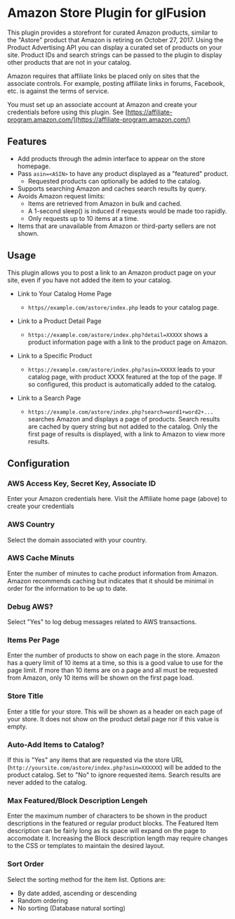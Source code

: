 # Amazon Store Plugin for glFusion
This plugin provides a storefront for curated Amazon products, similar to
the "Astore" product that Amazon is retiring on October 27, 2017.
Using the Product Advertising API you can display a curated set of products on your site.
Product IDs and search strings can be passed to the plugin to display other products that are not in your catalog.

Amazon requires that affiliate links be placed only on sites that the associate controls.
For example, posting affiliate links in forums, Facebook, etc. is against the terms of service.

You must set up an associate account at Amazon and create your credentials before using this plugin.
See [https://affiliate-program.amazon.com/](https://affiliate-program.amazon.com/)

## Features
  * Add products through the admin interface to appear on the store homepage.
  * Pass `asin=<ASIN>` to have any product displayed as a "featured" product.
    * Requested products can optionally be added to the catalog.
  * Supports searching Amazon and caches search results by query.
  * Avoids Amazon request limits:
    * Items are retrieved from Amazon in bulk and cached.
    * A 1-second sleep() is induced if requests would be made too rapidly.
    * Only requests up to 10 items at a time.
  * Items that are unavailable from Amazon or third-party sellers are not shown.


## Usage
This plugin allows you to post a link to an Amazon product page on your site,
even if you have not added the item to your catalog.

  * Link to Your Catalog Home Page
    * `https//example.com/astore/index.php` leads to your catalog page.

  * Link to a Product Detail Page
    * `https://example.com/astore/index.php?detail=XXXXX` shows a product
        information page with a link to the product page on Amazon.

  * Link to a Specific Product
    * `https://example.com/astore/index.php?asin=XXXXX` leads to your catalog page,
        with product XXXX featured at the top of the page.
        If so configured, this product is automatically added to the catalog.

  * Link to a Search Page
    * `https://example.com/astore/index.php?search=word1+word2+...`
        searches Amazon and displays a page of products.
        Search results are cached by query string but not added to the catalog.
        Only the first page of results is displayed, with a link to Amazon to view more results.

## Configuration
### AWS Access Key, Secret Key, Associate ID
Enter your Amazon credentials here. Visit the Affiliate home page (above) to create your credentials

### AWS Country
Select the domain associated with your country.

### AWS Cache Minuts
Enter the number of minutes to cache product information from Amazon.
Amazon recommends caching but indicates that it should be minimal in order for
the information to be up to date.

### Debug AWS?
Select &quot;Yes&quot; to log debug messages related to AWS transactions.

### Items Per Page
Enter the number of products to show on each page in the store.
Amazon has a query limit of 10 items at a time, so this is a good value to
use for the page limit. If more than 10 items are on a page and all must
be requested from Amazon, only 10 items will be shown on the first page load.

### Store Title
Enter a title for your store. This will be shown as a header on each page of
your store. It does not show on the product detail page nor if this value is
empty.

### Auto-Add Items to Catalog?
If this is &quot;Yes&quot; any items that are requested via the store URL
(`http://yoursite.com/astore/index.php?asin=XXXXXX`) will be added to the
product catalog. Set to &quot;No&quot; to ignore requested items.
Search results are never added to the catalog.

### Max Featured/Block Description Lengeh
Enter the maximum number of characters to be shown in the product descriptions
in the featured or regular product blocks.
The Featured Item description can be fairly long as its space will expand on the page to accomodate it.
Increasing the Block description length may require changes to the CSS or templates to maintain the desired layout.

### Sort Order
Select the sorting method for the item list. Options are:
  * By date added, ascending or descending
  * Random ordering
  * No sorting (Database natural sorting)
